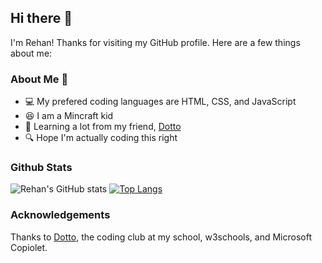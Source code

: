 ## Hi there 👋
I'm Rehan! Thanks for visiting my GitHub profile. Here are a few things about me:

### About Me 🚀
- 💻 My prefered coding languages are HTML, CSS, and JavaScript
- 😆 I am a Mincraft kid
- 🔭 Learning a lot from my friend, [Dotto](https://github.com/DotLYHiyou)
- 🔍 Hope I'm actually coding this right

### Github Stats
![Rehan's GitHub stats](https://github-readme-stats.vercel.app/api?username=rcreator822&theme=dark&show_icons=true)
[![Top Langs](https://github-readme-stats.vercel.app/api/top-langs/?username=rcreator822&theme=dark)](https://github.com/anuraghazra/github-readme-stats)

### Acknowledgements
Thanks to [Dotto](https://github.com/DotLYHiyou), the coding club at my school, w3schools, and Microsoft Copiolet.
